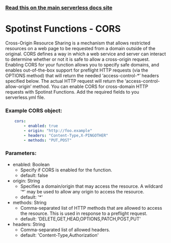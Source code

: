 <!--
title: Serverless Framework - Spotinst Functions Guide - CORS
menuText: CORS
menuOrder: 8
description: How to enable and use CORS
layout: Doc
-->

<!-- DOCS-SITE-LINK:START automatically generated -->
### [Read this on the main serverless docs site](https://www.serverless.com/framework/docs/providers/spotinst/guide/cors)
<!-- DOCS-SITE-LINK:END -->

# Spotinst Functions - CORS
Cross-Origin Resource Sharing is a mechanism that allows restricted resources on a web page to be requested from a domain outside of the original. CORS defines a way in which a web service and server can interact to determine whether or not it is safe to allow a cross-origin request. Enabling CORS for your function allows you to specify safe domains, and enables out-of-the-box support for preflight HTTP requests (via the OPTIONS method) that will return the needed ‘access-control-*’ headers specified below. The actual HTTP request will return the ‘access-control-allow-origin’ method.
You can enable CORS for cross-domain HTTP requests with Spotinst Functions. Add the required fields to you serverless.yml file.

### Example CORS object:
```yml
    cors:
        - enabled: true
        - origin: "http://foo.example"
        - headers: "Content-Type,X-PINGOTHER"
        - methods: "PUT,POST"
```

### Parameters:
  - enabled: Boolean
    - Specify if CORS is enabled for the function.
    - default: false
  - origin: String
    - Specifies a domain/origin that may access the resource. A wildcard '*' may be used to allow any origin to access the resource.
    - default: '*'
  - methods: String
    - Comma-separated list of HTTP methods that are allowed to access the resource. This is used in response to a preflight request.
    - default: 'DELETE,GET,HEAD,OPTIONS,PATCH,POST,PUT'
  - headers: String
    - Comma-separated list of allowed headers.
    - default: 'Content-Type,Authorization'
  




